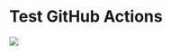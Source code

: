 # Test GitHub Actions

![](https://github.com/yum-yab/actions-test/workflows/Ontology-tracker/badge.svg)
